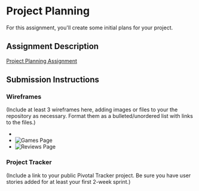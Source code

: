 # Project Planning
For this assignment, you'll create some initial plans for your project.

## Assignment Description
[Project Planning Assignment](https://education.launchcode.org/liftoff/assignments/planning/)

## Submission Instructions

### Wireframes

(Include at least 3 wireframes here, adding images or files to your the repository as necessary. 
Format them as a bulleted/unordered list with links to the files.)
* <img scr="Wireframes/HomePage.jpg">
* ![Games Page](/Wireframes/GamesPage.jpg)
* ![Reviews Page](/Wireframes/ReviewsPage.jpg)

### Project Tracker

(Include a link to your public Pivotal Tracker project. Be sure you have user stories added for at 
least your first 2-week sprint.)